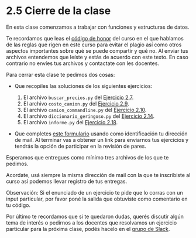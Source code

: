 # 2.5 Cierre de la clase

En esta clase comenzamos a trabajar con funciones y estructuras de datos.

Te recordamos que leas el [código de honor](../Codigo.md) del curso en el que hablamos de las reglas que rigen en este curso para evitar el plagio así como otros aspectos importantes sobre qué se puede compartir y qué no. Al enviar tus archivos entendemos que leíste y estás de acuerdo con este texto. En caso contrario no envíes tus archivos y contactate con les docentes.


Para cerrar esta clase te pedimos dos cosas:

* Que recopiles las soluciones de los siguientes ejercicios:
    1. El archivo `buscar_precios.py` del [Ejercicio 2.7](../02_Estructuras_y_Funciones/02_Funciones.md#ejercicio-27-buscar-precios).
    2. El archivo `costo_camion.py` del [Ejercicio 2.9](../02_Estructuras_y_Funciones/02_Funciones.md#ejercicio-29-funciones-de-la-biblioteca).
    3. El archivo `camion_commandline.py` del [Ejercicio 2.10](../02_Estructuras_y_Funciones/02_Funciones.md#ejercicio-210-ejecución-desde-la-línea-de-comandos-con-parámetros).
    4. El archivo `diccionario_geringoso.py` del [Ejercicio 2.14](../02_Estructuras_y_Funciones/03_TiposDatos.md#ejercicio-214-diccionario-geringoso).
    5. El archivo `informe.py` del [Ejercicio 2.18](../02_Estructuras_y_Funciones/04_Contenedores.md#ejercicio-218-balances).


* Que completes [este formulario](https://docs.google.com/forms/d/1t_rhPa-VFILPWzXLBttyfN-a4fZSiAwa_k8pU0FVEF4) usando como identificación tu dirección de mail.  Al terminar vas a obtener un link para enviarnos tus ejercicios y tendrás la opción de participar en la revisión de pares.
 
Esperamos que entregues como mínimo tres archivos de los que te pedimos. 

Acordate, usá siempre la misma dirección de mail con la que te inscribiste al curso así podemos llevar registro de tus entregas. 

Observación: Si el enunciado de un ejercicio te pide que lo corras con un input particular, por favor poné la salida que obtuviste como comentario en tu código. 

Por último te recordamos que si te quedaron dudas, querés discutir algún tema de interés o pedirnos a los docentes que resolvamos un ejercicio particular para la próxima clase, podés hacelo en el [grupo de Slack](../Slack.md).



